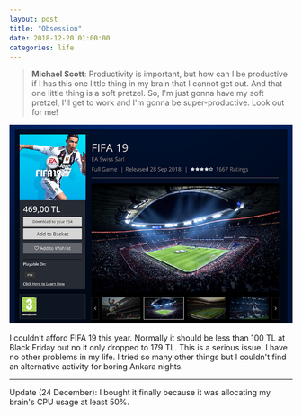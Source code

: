 ```yaml
---
layout: post		
title: "Obsession"		
date: 2018-12-20 01:00:00		
categories: life
---
```


> **Michael Scott**: Productivity is important, but how can I be productive if I has this one little thing in my brain that I cannot get out. And that one little thing is a soft pretzel. So, I'm just gonna have my soft pretzel, I'll get to work and I'm gonna be super-productive. Look out for me!

![My Obsession](/../../images/fifa-19.jpg "FIFA 19")

I couldn’t afford FIFA 19 this year. Normally it should be less than 100 TL at Black Friday but no it only dropped to 179 TL. This is a serious issue. I have no other problems in my life. I tried so many other things but I couldn't find an alternative activity for boring Ankara nights. 

---

Update (24 December): I bought it finally because it was allocating my brain's CPU usage at least 50%.